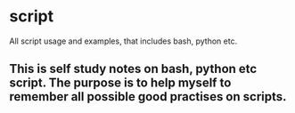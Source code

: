 # script
All script usage and examples, that includes bash, python etc.
## This is self study notes on bash, python etc script. The purpose is to help myself to remember all possible good practises on scripts.
